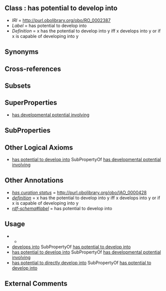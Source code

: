 
## Class : has potential to develop into

 * *IRI* = http://purl.obolibrary.org/obo/RO_0002387
 * *Label* = has potential to develop into
 * *Definition* = x has the potential to develop into y iff x develops into y or if x is capable of developing into y

## Synonyms


## Cross-references


## Subsets


## SuperProperties

 * [has developmental potential involving](../../RO/84/RO_0002384.md)

## SubProperties


## Other Logical Axioms

 * [has potential to develop into](../../RO/87/RO_0002387.md) SubPropertyOf [has developmental potential involving](../../RO/84/RO_0002384.md)

## Other Annotations

 * *[has curation status](../../IAO/14/IAO_0000114.md)* = http://purl.obolibrary.org/obo/IAO_0000428
 * *[definition](../../IAO/15/IAO_0000115.md)* = x has the potential to develop into y iff x develops into y or if x is capable of developing into y
 * *[rdf-schema#label](../../el/rdf-schema#label.md)* = has potential to develop into

## Usage

 * -
 * [develops into](../../RO/03/RO_0002203.md) SubPropertyOf [has potential to develop into](../../RO/87/RO_0002387.md)
 * [has potential to develop into](../../RO/87/RO_0002387.md) SubPropertyOf [has developmental potential involving](../../RO/84/RO_0002384.md)
 * [has potential to directly develop into](../../RO/88/RO_0002388.md) SubPropertyOf [has potential to develop into](../../RO/87/RO_0002387.md)

## External Comments

